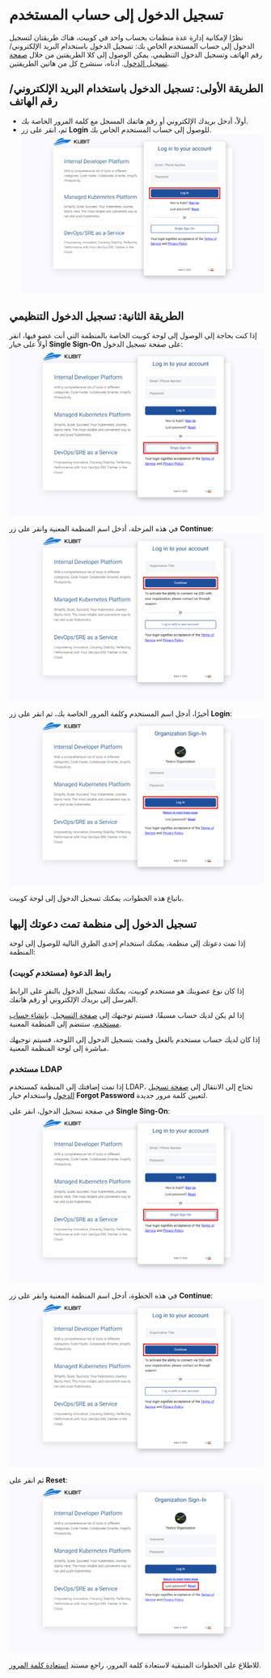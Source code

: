 # تسجيل الدخول إلى حساب المستخدم

نظرًا لإمكانية إدارة عدة منظمات بحساب واحد في كوبيت، هناك طريقتان لتسجيل الدخول إلى حساب المستخدم الخاص بك: تسجيل الدخول باستخدام البريد الإلكتروني/رقم الهاتف وتسجيل الدخول التنظيمي. يمكن الوصول إلى كلا الطريقتين من خلال [صفحة تسجيل الدخول](https://panel.kubit.ir/en/login/). أدناه، سنشرح كل من هاتين الطريقتين.

## الطريقة الأولى: تسجيل الدخول باستخدام البريد الإلكتروني/رقم الهاتف

- أولاً، أدخل بريدك الإلكتروني أو رقم هاتفك المسجل مع كلمة المرور الخاصة بك.
- ثم، انقر على زر **Login** للوصول إلى حساب المستخدم الخاص بك.
  ![Login: login with email/phone](login-with-email.png)

## الطريقة الثانية: تسجيل الدخول التنظيمي

إذا كنت بحاجة إلى الوصول إلى لوحة كوبيت الخاصة بالمنظمة التي أنت عضو فيها، انقر أولاً على خيار **Single Sign-On** على صفحة تسجيل الدخول:
![Login: login with org](login-with-org.png)

في هذه المرحلة، أدخل اسم المنظمة المعنية وانقر على زر **Continue**:
![Login: login with org continue](login-with-org-continue.png)

أخيرًا، أدخل اسم المستخدم وكلمة المرور الخاصة بك، ثم انقر على زر **Login**:
![Login: enter username](enter-username-in-org.png)

باتباع هذه الخطوات، يمكنك تسجيل الدخول إلى لوحة كوبيت.

## تسجيل الدخول إلى منظمة تمت دعوتك إليها

إذا تمت دعوتك إلى منظمة، يمكنك استخدام إحدى الطرق التالية للوصول إلى لوحة المنظمة:

### رابط الدعوة (مستخدم كوبيت)

إذا كان نوع عضويتك هو مستخدم كوبيت، يمكنك تسجيل الدخول بالنقر على الرابط المرسل إلى بريدك الإلكتروني أو رقم هاتفك.

إذا لم يكن لديك حساب مسبقًا، فسيتم توجيهك إلى [صفحة التسجيل](https://panel.kubit.ir/en/register/). [بإنشاء حساب مستخدم](../register)، ستنضم إلى المنظمة المعنية.

إذا كان لديك حساب مستخدم بالفعل وقمت بتسجيل الدخول إلى اللوحة، فسيتم توجيهك مباشرة إلى لوحة المنظمة المعنية.

### مستخدم LDAP

إذا تمت إضافتك إلى المنظمة كمستخدم LDAP، تحتاج إلى الانتقال إلى [صفحة تسجيل الدخول](https://panel.kubit.ir/en/login/) واستخدام خيار **Forgot Password** لتعيين كلمة مرور جديدة.

في صفحة تسجيل الدخول، انقر على **Single Sing-On**:
![Login: login with org](login-with-org.png)

في هذه الخطوة، أدخل اسم المنظمة المعنية وانقر على زر **Continue**:
![Login: login with org continue](login-with-org-continue.png)

ثم انقر على **Reset**:
![Login: forgot ldap password](forgot-ldap-password.png)

للاطلاع على الخطوات المتبقية لاستعادة كلمة المرور، راجع مستند [استعادة كلمة المرور](../forgot-password).

